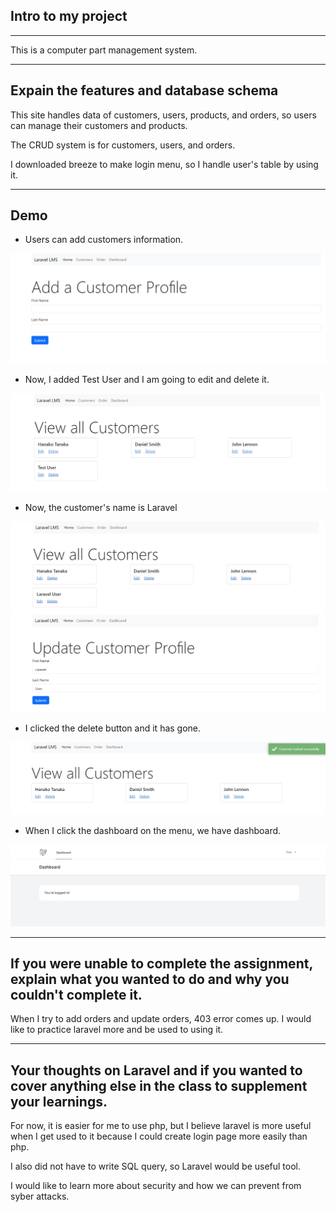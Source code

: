 ## Intro to my project

---

This is a computer part management system. 

---

## Expain the features and database schema

This site handles data of customers, users, products, and orders, so users can manage their customers and products.

The CRUD system is for customers, users, and orders. 

I downloaded breeze to make login menu, so I handle user's table by using it.

---

## Demo

- Users can add customers information.
<img src="/public/img/AddCustomer.jpg" alt="AddCustomer">

- Now, I added Test User and I am going to edit and delete it.
<img src="/public/img/AddedCustomer.jpg" alt="AddedCustomer">

- Now, the customer's name is Laravel
<img src="/public/img/UpdatedCustomer.jpg" alt="UpdatedCustomer">
<img src="/public/img/updateScreen.jpg" alt="UpdatedScreen">

- I clicked the delete button and it has gone.
<img src="/public/img/DeletedCustomer.jpg" alt="DeletedCustomer">

-  When I click the dashboard on the menu, we have dashboard.
<img src="/public/img/dashboard.jpg" alt="dashboard">

---

## If you were unable to complete the assignment, explain what you wanted to do and why you couldn't complete it.
  
When I try to add orders and update orders, 403 error comes up. I  would like to practice laravel more and be used to using it.

---

## Your thoughts on Laravel and if you wanted to cover anything else in the class to supplement your learnings.
  
For now, it is easier for me to use php, but I believe laravel is more useful when I get used to it because I could create login page more easily than php.

I also did not have to write SQL query, so Laravel would be useful tool.

I would like to learn more about security and how we can prevent from syber attacks.
